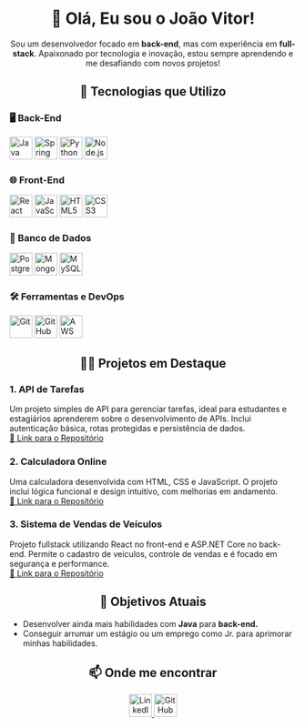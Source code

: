 <h1 align="center">👋 Olá, Eu sou o João Vitor!</h1>

<p align="center">
  Sou um desenvolvedor focado em <strong>back-end</strong>, mas com experiência em <strong>full-stack</strong>. Apaixonado por tecnologia e inovação, estou sempre aprendendo e me desafiando com novos projetos!
</p>

<h2 align="center">🚀 Tecnologias que Utilizo</h2>

<h3>🖥️ Back-End</h3>
<p>
  <img src="https://cdn.jsdelivr.net/gh/devicons/devicon/icons/java/java-original.svg" alt="Java" width="40" height="40"/>
  <img src="https://cdn.jsdelivr.net/gh/devicons/devicon/icons/spring/spring-original.svg" alt="Spring Boot" width="40" height="40"/>
  <img src="https://cdn.jsdelivr.net/gh/devicons/devicon/icons/python/python-original.svg" alt="Python" width="40" height="40"/>
  <img src="https://cdn.jsdelivr.net/gh/devicons/devicon/icons/nodejs/nodejs-original.svg" alt="Node.js" width="40" height="40"/>
</p>

<h3>🌐 Front-End</h3>
<p>
  <img src="https://cdn.jsdelivr.net/gh/devicons/devicon/icons/react/react-original.svg" alt="React" width="40" height="40"/>
  <img src="https://cdn.jsdelivr.net/gh/devicons/devicon/icons/javascript/javascript-original.svg" alt="JavaScript" width="40" height="40"/>
  <img src="https://cdn.jsdelivr.net/gh/devicons/devicon/icons/html5/html5-original.svg" alt="HTML5" width="40" height="40"/>
  <img src="https://cdn.jsdelivr.net/gh/devicons/devicon/icons/css3/css3-original.svg" alt="CSS3" width="40" height="40"/>
</p>

<h3>💾 Banco de Dados</h3>
<p>
  <img src="https://cdn.jsdelivr.net/gh/devicons/devicon/icons/postgresql/postgresql-original.svg" alt="PostgreSQL" width="40" height="40"/>
  <img src="https://cdn.jsdelivr.net/gh/devicons/devicon/icons/mongodb/mongodb-original.svg" alt="MongoDB" width="40" height="40"/>
  <img src="https://cdn.jsdelivr.net/gh/devicons/devicon/icons/mysql/mysql-original.svg" alt="MySQL" width="40" height="40"/>
</p>

<h3>🛠️ Ferramentas e DevOps</h3>
<p>
  <img src="https://cdn.jsdelivr.net/gh/devicons/devicon/icons/git/git-original.svg" alt="Git" width="40" height="40"/>
  <img src="https://cdn.jsdelivr.net/gh/devicons/devicon/icons/github/github-original.svg" alt="GitHub" width="40" height="40"/>
  <img src="https://upload.wikimedia.org/wikipedia/commons/9/93/Amazon_Web_Services_Logo.svg" alt="AWS" width="40" height="40"/>
</p>

<h2 align="center">🧑‍💻 Projetos em Destaque</h2>

<h3>1. API de Tarefas</h3>
<p>
  Um projeto simples de API para gerenciar tarefas, ideal para estudantes e estagiários aprenderem sobre o desenvolvimento de APIs. Inclui autenticação básica, rotas protegidas e persistência de dados.
  <br/>
  <a href="https://github.com/Jaummm777/APIWnodejs">🔗 Link para o Repositório</a>
</p>

<h3>2. Calculadora Online</h3>
<p>
  Uma calculadora desenvolvida com HTML, CSS e JavaScript. O projeto inclui lógica funcional e design intuitivo, com melhorias em andamento.
  <br/>
  <a href="https://github.com/Jaummm777/APIprject/tree/master">🔗 Link para o Repositório</a>
</p>

<h3>3. Sistema de Vendas de Veículos</h3>
<p>
  Projeto fullstack utilizando React no front-end e ASP.NET Core no back-end. Permite o cadastro de veículos, controle de vendas e é focado em segurança e performance.
  <br/>
  <a href="https://github.com/Jaummm777/tryingToCreateAPIwithJS">🔗 Link para o Repositório</a>
</p>

<h2 align="center">🎯 Objetivos Atuais</h2>
<ul>
  <li>Desenvolver ainda mais habilidades com <strong>Java</strong> para <strong> back-end.</strong></li>
  <li>Conseguir arrumar um estágio ou um emprego como Jr. para aprimorar minhas habilidades.</li>
</ul>

<h2 align="center">📫 Onde me encontrar</h2>
<p align="center">
  <a href="https://www.linkedin.com/in/jo%C3%A3o-vitor-ferraz-34422322b?utm_source=share&utm_campaign=share_via&utm_content=profile&utm_medium=android_app" target="_blank">
    <img src="https://cdn.jsdelivr.net/gh/devicons/devicon/icons/linkedin/linkedin-original.svg" alt="LinkedIn" width="40" height="40"/>
  </a>
  <a href="https://github.com/Jaummm777" target="_blank">
    <img src="https://cdn.jsdelivr.net/gh/devicons/devicon/icons/github/github-original.svg" alt="GitHub" width="40" height="40"/>
  </a>
</p>
